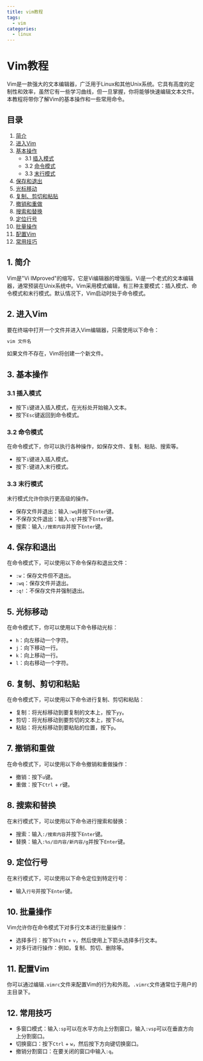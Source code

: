 ```yaml
---
title: vim教程
tags: 
  - vim
categories: 
  - linux
---
```

# Vim教程

Vim是一款强大的文本编辑器，广泛用于Linux和其他Unix系统。它具有高度的定制性和效率，虽然它有一些学习曲线，但一旦掌握，你将能够快速编辑文本文件。本教程将带你了解Vim的基本操作和一些常用命令。

## 目录

1. [简介](#简介)
2. [进入Vim](#进入vim)
3. [基本操作](#基本操作)
   - 3.1 [插入模式](#插入模式)
   - 3.2 [命令模式](#命令模式)
   - 3.3 [末行模式](#末行模式)
4. [保存和退出](#保存和退出)
5. [光标移动](#光标移动)
6. [复制、剪切和粘贴](#复制剪切和粘贴)
7. [撤销和重做](#撤销和重做)
8. [搜索和替换](#搜索和替换)
9. [定位行号](#定位行号)
10. [批量操作](#批量操作)
11. [配置Vim](#配置vim)
12. [常用技巧](#常用技巧)

## 1. 简介

Vim是"Vi IMproved"的缩写，它是Vi编辑器的增强版。Vi是一个老式的文本编辑器，通常预装在Unix系统中。Vim采用模式编辑，有三种主要模式：插入模式、命令模式和末行模式。默认情况下，Vim启动时处于命令模式。

## 2. 进入Vim

要在终端中打开一个文件并进入Vim编辑器，只需使用以下命令：

```bash
vim 文件名
```

如果文件不存在，Vim将创建一个新文件。

## 3. 基本操作

### 3.1 插入模式

- 按下`i`键进入插入模式，在光标处开始输入文本。
- 按下`Esc`键返回到命令模式。

### 3.2 命令模式

在命令模式下，你可以执行各种操作，如保存文件、复制、粘贴、搜索等。

- 按下`i`键进入插入模式。
- 按下`:`键进入末行模式。

### 3.3 末行模式

末行模式允许你执行更高级的操作。

- 保存文件并退出：输入`:wq`并按下`Enter`键。
- 不保存文件退出：输入`:q!`并按下`Enter`键。
- 搜索：输入`:/搜索内容`并按下`Enter`键。

## 4. 保存和退出

在命令模式下，可以使用以下命令保存和退出文件：

- `:w`：保存文件但不退出。
- `:wq`：保存文件并退出。
- `:q!`：不保存文件并强制退出。

## 5. 光标移动

在命令模式下，你可以使用以下命令移动光标：

- `h`：向左移动一个字符。
- `j`：向下移动一行。
- `k`：向上移动一行。
- `l`：向右移动一个字符。

## 6. 复制、剪切和粘贴

在命令模式下，可以使用以下命令进行复制、剪切和粘贴：

- 复制：将光标移动到要复制的文本上，按下`yy`。
- 剪切：将光标移动到要剪切的文本上，按下`dd`。
- 粘贴：将光标移动到要粘贴的位置，按下`p`。

## 7. 撤销和重做

在命令模式下，可以使用以下命令撤销和重做操作：

- 撤销：按下`u`键。
- 重做：按下`Ctrl` + `r`键。

## 8. 搜索和替换

在末行模式下，可以使用以下命令进行搜索和替换：

- 搜索：输入`:/搜索内容`并按下`Enter`键。
- 替换：输入`:%s/旧内容/新内容/g`并按下`Enter`键。

## 9. 定位行号

在末行模式下，可以使用以下命令定位到特定行号：

- 输入`行号`并按下`Enter`键。

## 10. 批量操作

Vim允许你在命令模式下对多行文本进行批量操作：

- 选择多行：按下`Shift` + `v`，然后使用上下箭头选择多行文本。
- 对多行进行操作：例如，复制、剪切、删除等。

## 11. 配置Vim

你可以通过编辑`.vimrc`文件来配置Vim的行为和外观。`.vimrc`文件通常位于用户的主目录下。

## 12. 常用技巧

- 多窗口模式：输入`:sp`可以在水平方向上分割窗口，输入`:vsp`可以在垂直方向上分割窗口。
- 切换窗口：按下`Ctrl` + `w`，然后按下方向键切换窗口。
- 撤销分割窗口：在要关闭的窗口中输入`:q`。

